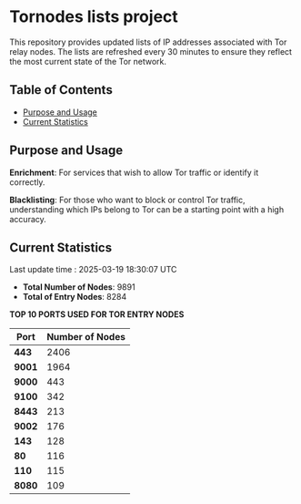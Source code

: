 # Tornodes lists project

This repository provides updated lists of IP addresses associated with Tor relay nodes. The lists are refreshed every 30 minutes to ensure they reflect the most current state of the Tor network.

## Table of Contents

- [Purpose and Usage](#purpose-and-usage)
- [Current Statistics](#current-statistics)


## Purpose and Usage

**Enrichment**: For services that wish to allow Tor traffic or identify it correctly.

**Blacklisting**: For those who want to block or control Tor traffic, understanding which IPs belong to Tor can be a starting point with a high accuracy.

## Current Statistics

Last update time : 2025-03-19 18:30:07 UTC

- **Total Number of Nodes**: 9891
- **Total of Entry Nodes**: 8284

**TOP 10 PORTS USED FOR TOR ENTRY NODES**

| **Port** | **Number of Nodes** |
|------|-----------------|
| **443**   | 2406  |
| **9001**   | 1964  |
| **9000**   | 443  |
| **9100**   | 342  |
| **8443**   | 213  |
| **9002**   | 176  |
| **143**   | 128  |
| **80**   | 116  |
| **110**   | 115  |
| **8080**   | 109  |

